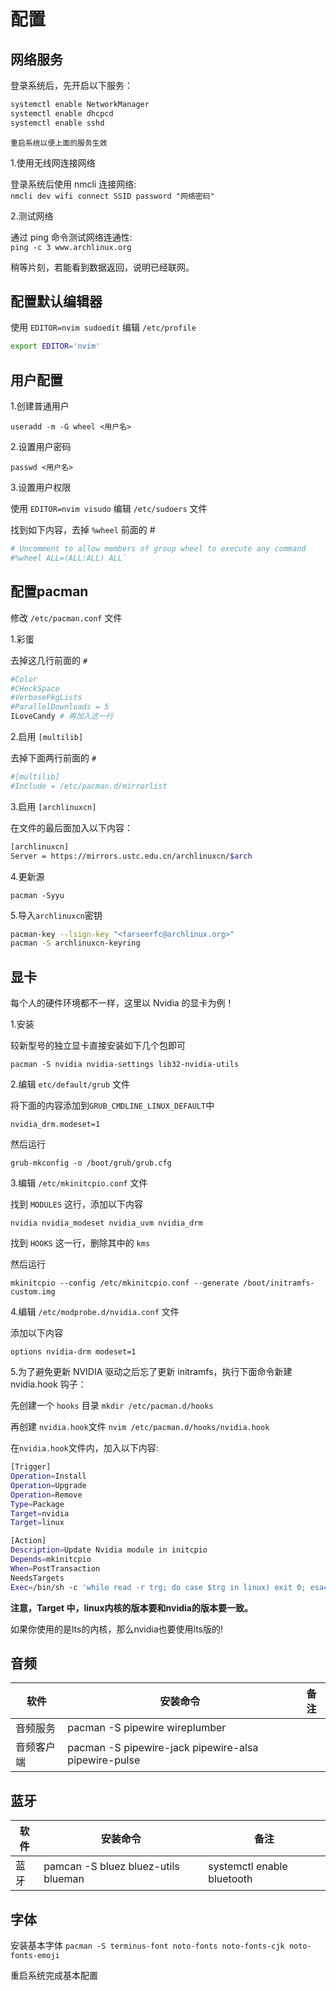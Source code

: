 # 配置

## 网络服务

登录系统后，先开启以下服务：

```bash
systemctl enable NetworkManager
systemctl enable dhcpcd
systemctl enable sshd
```

`重启系统以便上面的服务生效`

1.使用无线网连接网络

登录系统后使用 nmcli 连接网络:  
`nmcli dev wifi connect SSID password "网络密码"`

2.测试网络

通过 ping 命令测试网络连通性:  
`ping -c 3 www.archlinux.org`

稍等片刻，若能看到数据返回，说明已经联网。

## 配置默认编辑器

使用 `EDITOR=nvim sudoedit` 编辑 `/etc/profile`

```bash
export EDITOR='nvim'
```

## 用户配置

1.创建普通用户

`useradd -m -G wheel <用户名>`

2.设置用户密码

`passwd <用户名>`

3.设置用户权限

使用 `EDITOR=nvim visudo` 编辑 `/etc/sudoers` 文件

找到如下内容，去掉 `%wheel` 前面的 #

```bash
# Uncomment to allow members of group wheel to execute any command
#%wheel ALL=(ALL:ALL) ALL` 
```

## 配置pacman

修改 `/etc/pacman.conf` 文件

1.彩蛋

去掉这几行前面的 `#`

```bash
#Color
#CHeckSpace
#VerbosePkgLists
#ParallelDownloads = 5 
ILoveCandy # 再加入这一行
```

2.启用 `[multilib]`

去掉下面两行前面的 `#`

```bash
#[multilib]
#Include = /etc/pacman.d/mirrorlist
```

3.启用 `[archlinuxcn]`

在文件的最后面加入以下内容：

```bash
[archlinuxcn]
Server = https://mirrors.ustc.edu.cn/archlinuxcn/$arch
```

4.更新源

`pacman -Syyu`

5.导入`archlinuxcn`密钥

```bash
pacman-key --lsign-key "<farseerfc@archlinux.org>"
pacman -S archlinuxcn-keyring
```

## 显卡

每个人的硬件环境都不一样，这里以 Nvidia 的显卡为例！

1.安装

较新型号的独立显卡直接安装如下几个包即可

`pacman -S nvidia nvidia-settings lib32-nvidia-utils`

2.编辑 `etc/default/grub` 文件

将下面的内容添加到`GRUB_CMDLINE_LINUX_DEFAULT`中

`nvidia_drm.modeset=1`

然后运行

`grub-mkconfig -o /boot/grub/grub.cfg`

3.编辑 `/etc/mkinitcpio.conf` 文件

找到 `MODULES` 这行，添加以下内容

`nvidia nvidia_modeset nvidia_uvm nvidia_drm`

找到 `HOOKS` 这一行，删除其中的 `kms`

然后运行

`mkinitcpio --config /etc/mkinitcpio.conf --generate /boot/initramfs-custom.img`

4.编辑 `/etc/modprobe.d/nvidia.conf` 文件

添加以下内容

`options nvidia-drm modeset=1`

5.为了避免更新 NVIDIA 驱动之后忘了更新 initramfs，执行下面命令新建 nvidia.hook 钩子：

先创建一个 `hooks` 目录
`mkdir /etc/pacman.d/hooks`

再创建 `nvidia.hook`文件
`nvim /etc/pacman.d/hooks/nvidia.hook`

在`nvidia.hook`文件内，加入以下内容:

```bash
[Trigger]
Operation=Install
Operation=Upgrade
Operation=Remove
Type=Package
Target=nvidia
Target=linux

[Action]
Description=Update Nvidia module in initcpio
Depends=mkinitcpio
When=PostTransaction
NeedsTargets
Exec=/bin/sh -c 'while read -r trg; do case $trg in linux) exit 0; esac; done; /usr/bin/mkinitcpio -P'
```

**注意，Target 中，linux内核的版本要和nvidia的版本要一致。**

如果你使用的是lts的内核，那么nvidia也要使用lts版的!

## 音频

| 软件 | 安装命令 | 备注 |
| --- | ------- | --- |
| 音频服务 | pacman -S pipewire wireplumber | |
| 音频客户端 | pacman -S pipewire-jack pipewire-alsa pipewire-pulse | |

## 蓝牙

| 软件 | 安装命令 | 备注 |
| --- | ------- | --- |
| 蓝牙  | pamcan -S bluez bluez-utils blueman |systemctl enable bluetooth |

## 字体

安装基本字体
`pacman -S terminus-font noto-fonts noto-fonts-cjk noto-fonts-emoji`

重启系统完成基本配置
